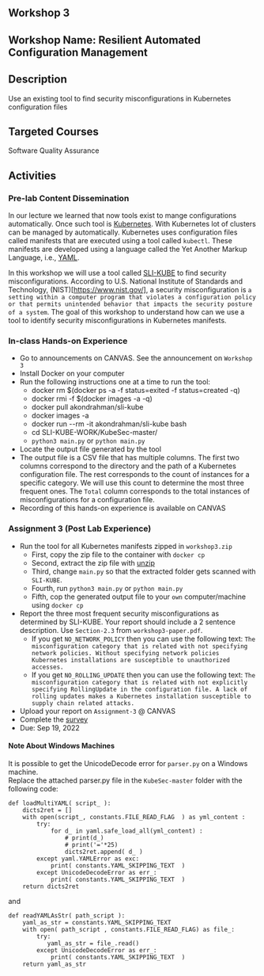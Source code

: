 ## Workshop 3 

## Workshop Name: Resilient Automated Configuration Management 

## Description 

Use an existing tool to find security misconfigurations in Kubernetes configuration files 

## Targeted Courses 

Software Quality Assurance 

## Activities 

### Pre-lab Content Dissemination 

In our lecture we learned that now tools exist to mange configurations automatically. Once such tool is [Kubernetes](https://kubernetes.io/). With Kubernetes lot of clusters can be managed by automatically. Kubernetes uses configuration files called manifests that are executed using a tool called `kubectl`. These manifests are developed using a language called the Yet Another Markup Language, i.e., [YAML](https://yaml.org/). 

In this workshop we will use a tool called [SLI-KUBE](https://hub.docker.com/repository/docker/akondrahman/sli-kube) to find security misconfigurations. According to U.S. National Institute of Standards and Technology, (NIST)[https://www.nist.gov/], a security misconfiguration is `a setting within a computer program that violates a configuration policy or that permits unintended behavior that impacts the security posture of a system`. The goal of this workshop to understand how can we use a tool to identify security misconfigurations in Kubernetes manifests.  



### In-class Hands-on Experience 

- Go to announcements on CANVAS. See the announcement on `Workshop 3`
- Install Docker on your computer 
- Run the following instructions one at a time to run the tool: 
  - docker rm $(docker ps -a -f status=exited -f status=created -q) 
  - docker rmi -f $(docker images -a -q) 
  - docker pull akondrahman/sli-kube 
  - docker images -a 
  - docker run --rm -it akondrahman/sli-kube bash 
  - cd SLI-KUBE-WORK/KubeSec-master/ 
  - `python3 main.py` or `python main.py`  
- Locate the output file generated by the tool 
- The output file is a CSV file that has multiple columns. The first two columns correspond to the directory and the path of a Kubernetes configuration file. The rest corresponds to the count of instances for a specific category. We will use this count to determine the most three frequent ones. The `Total` column corresponds to the total instances of misconfigurations for a configuration file.  
- Recording of this hands-on experience is available on CANVAS 

### Assignment 3 (Post Lab Experience) 
- Run the tool for all Kubernetes manifests zipped in `workshop3.zip` 
  - First, copy the zip file to the container with `docker cp` 
  - Second, extract the zip file with [unzip](https://linuxize.com/post/how-to-unzip-files-in-linux/) 
  - Third, change `main.py` so that the extracted folder gets scanned with `SLI-KUBE`. 
  - Fourth, run `python3 main.py` or `python main.py`  
  - Fifth, cop the generated output file to your `own` computer/machine using `docker cp`  
- Report the three most frequent security misconfigurations as determined by SLI-KUBE. Your report should include a 2 sentence description. Use `Section-2.3` from `workshop3-paper.pdf`. 
    - If you get `NO_NETWORK_POLICY` then you can use the following text: `The misconfiguration category that is related with not specifying network policies. Without specifying network policies Kubernetes installations are susceptible to unauthorized accesses.`
    - If you get `NO_ROLLING_UPDATE` then you can use the following text: `The misconfiguration category that is related with not explicitly specifying RollingUpdate in the configuration file. A lack of rolling updates makes a Kubernetes installation susceptible to supply chain related attacks.`     
- Upload your report on `Assignment-3` @ CANVAS 
- Complete the [survey](https://auburn.qualtrics.com/jfe/form/SV_ekBpwjd4TkT1tpc)
- Due: Sep 19, 2022

#### Note About Windows Machines

It is possible to get the UnicodeDecode error for `parser.py` on a Windows machine.  
Replace the attached parser.py file in the `KubeSec-master` folder with the following code:
```
def loadMultiYAML( script_ ):
    dicts2ret = []
    with open(script_, constants.FILE_READ_FLAG  ) as yml_content :
        try:
            for d_ in yaml.safe_load_all(yml_content) :
                # print(d_)
                # print('='*25)
                dicts2ret.append( d_ )
        except yaml.YAMLError as exc:
            print( constants.YAML_SKIPPING_TEXT  )   
        except UnicodeDecodeError as err_:
            print( constants.YAML_SKIPPING_TEXT  )   
    return dicts2ret  
```

and 

```
def readYAMLAsStr( path_script ):
    yaml_as_str = constants.YAML_SKIPPING_TEXT
    with open( path_script , constants.FILE_READ_FLAG) as file_:
        try:
           yaml_as_str = file_.read() 
        except UnicodeDecodeError as err_:
            print( constants.YAML_SKIPPING_TEXT  )  
    return yaml_as_str
```
